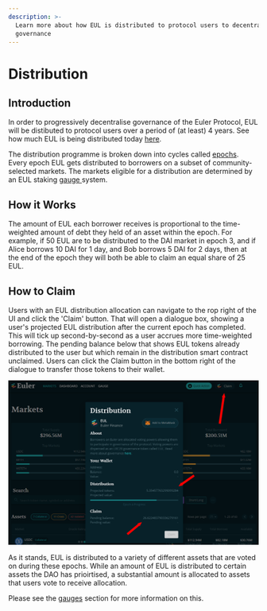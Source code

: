 ```yaml
---
description: >-
  Learn more about how EUL is distributed to protocol users to decentralise
  governance
---
```


# Distribution

## Introduction

In order to progressively decentralise governance of the Euler Protocol, EUL will be distibuted to protocol users over a period of (at least) 4 years. See how much EUL is being distributed today [here](https://app.euler.finance/gaugeweight).

The distribution programme is broken down into cycles called [epochs](distribution-1.md). Every epoch EUL gets distributed to borrowers on a subset of community-selected markets. The markets eligible for a distribution are determined by an EUL staking [gauge ](gauges.md)system.

## How it Works

The amount of EUL each borrower receives is proportional to the time-weighted amount of debt they held of an asset within the epoch. For example, if 50 EUL are to be distributed to the DAI market in epoch 3, and if Alice borrows 10 DAI for 1 day, and Bob borrows 5 DAI for 2 days, then at the end of the epoch they will both be able to claim an equal share of 25 EUL.

## How to Claim

Users with an EUL distribution allocation can navigate to the rop right of the UI and click the 'Claim' button. That will open a dialogue box, showing a user's projected EUL distribution after the current epoch has completed. This will tick up second-by-second as a user accrues more time-weighted borrowing. The pending balance below that shows EUL tokens already distributed to the user but which remain in the distribution smart contract unclaimed. Users can click the Claim button in the bottom right of the dialogue to transfer those tokens to their wallet.

![](<../.gitbook/assets/claim2 (1).png>)

As it stands, EUL is distributed to a variety of different assets that are voted on during these epochs. While an amount of EUL is distributed to certain assets the DAO has prioirtised, a substantial amount is allocated to assets that users vote to receive allocation.&#x20;

Please see the [gauges](gauges.md) section for more information on this.&#x20;
